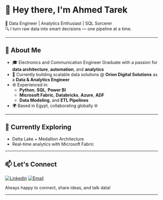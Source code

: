# 👋 Hey there, I'm Ahmed Tarek

🚀 Data Engineer | Analytics Enthusiast | SQL Sorcerer  
🔍 I turn raw data into smart decisions — one pipeline at a time.

---

## 💼 About Me

- 🎓 Electronics and Communication Engineer Graduate with a passion for **data architecture**, **automation**, and **analytics**
- 🏢 Currently building scalable data solutions @ **Orion Digital Solutions** as a **Data & Analytics Engineer**
- ⚙️ Experienced in:
  - **Python**, **SQL**, **Power BI**
  - **Microsoft Fabric**, **Databricks**, **Azure**, **ADF**
  - **Data Modeling**, and **ETL Pipelines**
- 🌍 Based in Egypt, collaborating globally 🌐

---

## 🌱 Currently Exploring

- Delta Lake + Medallion Architecture  
- Real-time analytics with Microsoft Fabric 

---

## 📫 Let's Connect

[![LinkedIn](https://img.shields.io/badge/LinkedIn-blue?logo=linkedin)](https://www.linkedin.com/in/ahmed-tarek99/) 
[![Email](https://img.shields.io/badge/Email-D14836?logo=gmail&logoColor=white)](mailto:ahmed.tarek.mohsen@hotmail.com)   

Always happy to connect, share ideas, and talk data!

---

